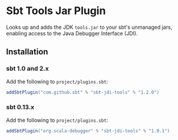 # Sbt Tools Jar Plugin

Looks up and adds the JDK `tools.jar` to your sbt's unmanaged jars, enabling
access to the Java Debugger Interface (JDI).

## Installation

### sbt 1.0 and 2.x

Add the following to `project/plugins.sbt`:

```scala
addSbtPlugin("com.github.sbt" % "sbt-jdi-tools" % "1.2.0")
```

### sbt 0.13.x

Add the following to `project/plugins.sbt`:

```scala
addSbtPlugin("org.scala-debugger" % "sbt-jdi-tools" % "1.0.1")
```
